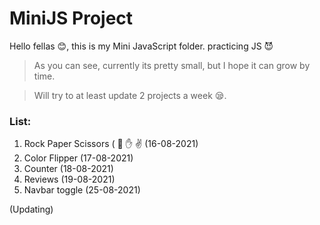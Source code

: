 # MiniJS Project
Hello fellas :blush:, this is my Mini JavaScript folder. practicing JS 😈

> As you can see, currently its pretty small, but I hope it can grow by time. 

> Will try to at least update 2 projects a week :sleepy:.

### List:
  1. Rock Paper Scissors ( :punch: :hand: :v: (16-08-2021)
  2. Color Flipper (17-08-2021)
  3. Counter (18-08-2021)
  4. Reviews (19-08-2021)
  5. Navbar toggle (25-08-2021)
  
  (Updating)
